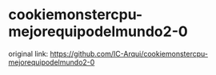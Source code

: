 # cookiemonstercpu-mejorequipodelmundo2-0
original link: https://github.com/IC-Arqui/cookiemonstercpu-mejorequipodelmundo2-0
